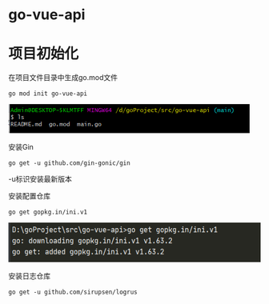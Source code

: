 # go-vue-api

# 项目初始化

在项目文件目录中生成go.mod文件

```
go mod init go-vue-api
```

![image-20211013153902210](README.assets/image-20211013153902210.png)

安装Gin

```
go get -u github.com/gin-gonic/gin
```

-u标识安装最新版本



安装配置仓库

```
go get gopkg.in/ini.v1
```

![image-20211013160852709](README.assets/image-20211013160852709.png)

安装日志仓库

```
go get -u github.com/sirupsen/logrus
```

